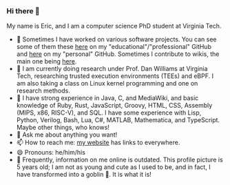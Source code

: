 ### Hi there 👋
My name is Eric, and I am a computer science PhD student at Virginia Tech.

- 🔭 Sometimes I have worked on various software projects. You can see some of them these [here](https://github.com/eric-unc) on my "educational"/"professional" GitHub and [here](https://github.com/xbony2) on my "personal" GitHub. Sometimes I contribute to wikis, the main one being [here](https://ftb.fandom.com/wiki/Special:Contributions/Xbony2).
- 🌱 I am currently doing research under Prof. Dan Williams at Virginia Tech, researching trusted execution environments (TEEs) and eBPF. I am also taking a class on Linux kernel programming and one on research methods.
- 🧠 I have strong experience in Java, C, and MediaWiki, and basic knowledge of Ruby, Rust, JavaScript, Groovy, HTML, CSS, Assembly (MIPS, x86, RISC-V), and SQL. I have some experience with Lisp, Python, Verilog, Bash, Lua, C#, MATLAB, Mathematica, and TypeScript. Maybe other things, who knows!
- 💬 Ask me about anything you want!
- 📫 How to reach me: [my website](https://eric-unc.tech) has links to everywhere.
- 😄 Pronouns: he/him/his
- 🤷 Frequently, information on me online is outdated. This profile picture is 5 years old; I am not as young and cute as I used to be, and in fact, I have transformed into a goblin 👺. It is what it is!

